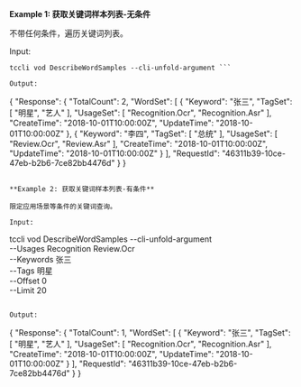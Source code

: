**Example 1: 获取关键词样本列表-无条件**

不带任何条件，遍历关键词列表。

Input: 

```
tccli vod DescribeWordSamples --cli-unfold-argument ```

Output: 
```
{
    "Response": {
        "TotalCount": 2,
        "WordSet": [
            {
                "Keyword": "张三",
                "TagSet": [
                    "明星",
                    "艺人"
                ],
                "UsageSet": [
                    "Recognition.Ocr",
                    "Recognition.Asr"
                ],
                "CreateTime": "2018-10-01T10:00:00Z",
                "UpdateTime": "2018-10-01T10:00:00Z"
            },
            {
                "Keyword": "李四",
                "TagSet": [
                    "总统"
                ],
                "UsageSet": [
                    "Review.Ocr",
                    "Review.Asr"
                ],
                "CreateTime": "2018-10-01T10:00:00Z",
                "UpdateTime": "2018-10-01T10:00:00Z"
            }
        ],
        "RequestId": "46311b39-10ce-47eb-b2b6-7ce82bb4476d"
    }
}
```

**Example 2: 获取关键词样本列表-有条件**

限定应用场景等条件的关键词查询。

Input: 

```
tccli vod DescribeWordSamples --cli-unfold-argument  \
    --Usages Recognition Review.Ocr \
    --Keywords 张三 \
    --Tags 明星 \
    --Offset 0 \
    --Limit 20
```

Output: 
```
{
    "Response": {
        "TotalCount": 1,
        "WordSet": [
            {
                "Keyword": "张三",
                "TagSet": [
                    "明星",
                    "艺人"
                ],
                "UsageSet": [
                    "Recognition.Ocr",
                    "Recognition.Asr"
                ],
                "CreateTime": "2018-10-01T10:00:00Z",
                "UpdateTime": "2018-10-01T10:00:00Z"
            }
        ],
        "RequestId": "46311b39-10ce-47eb-b2b6-7ce82bb4476d"
    }
}
```

